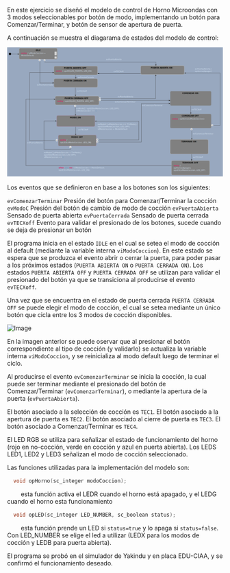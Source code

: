 En este ejercicio se diseñó el modelo de control de Horno Microondas con 3 modos seleccionables por botón de modo, implementando un botón para Comenzar/Terminar, y botón de sensor de apertura de puerta.

A continuación se muestra el diagarama de estados del modelo de control:

![Image](./ej7stc.png)

Los eventos que se definieron en base a los botones son los siguientes:

```evComenzarTerminar``` Presión del botón para Comenzar/Terminar la cocción
```evModoC``` Presión del botón de cambio de modo de cocción
```evPuertaAbierta``` Sensado de puerta abierta
```evPuertaCerrada``` Sensado de puerta cerrada
```evTECXoff``` Evento para validar el presionado de los botones, sucede cuando se deja de presionar un botón

El programa inicia en el estado ```IDLE``` en el cual se setea el modo de cocción al default (mediante la variable interna ```viModoCoccion```). En este estado se espera que se produzca el evento abrir o cerrar la puerta, para poder pasar a los próximos estados (```PUERTA ABIERTA ON``` o ```PUERTA CERRADA ON```). Los estados ```PUERTA ABIERTA OFF``` y ```PUERTA CERRADA OFF``` se utilizan para validar el presionado del botón ya que se transiciona al producirse el evento ```evTECXoff```.

Una vez que se encuentra en el estado de puerta cerrada ```PUERTA CERRADA OFF``` se puede elegir el modo de cocción, el cual se setea mediante un único botón que cicla entre los 3 modos de cocción disponibles. 

![Image](cycle_type.png)

En la imagen anterior se puede oservar que al presionar el botón correspondiente al tipo de cocción (y validarlo) se actualiza la variable interna ```viModoCoccion```, y se reinicializa al modo default luego de terminar el ciclo. 

Al producirse el evento ```evComenzarTerminar``` se inicia la cocción, la cual puede ser terminar mediante el presionado del botón de Comenzar/Terminar (```evComenzarTerminar```), o mediante la apertura de la puerta (```evPuertaAbierta```).


El botón asociado a la selección de cocción es ```TEC1```. 
El botón asociado a la apertura de puerta es ```TEC2```. 
El botón asociado al cierre de puerta es ```TEC3```.
El botón asociado a Comenzar/Terminar es ```TEC4```. 

El LED RGB se utiliza para señalizar el estado de funcionamiento del horno (rojo en no-cocción, verde en cocción y azul en puerta abierta). Los LEDS LED1, LED2 y LED3 señalizan el modo de cocción seleccionado. 

Las funciones utilizadas para la implementación del modelo son:

```c
  void opHorno(sc_integer modoCoccion);
```
&ensp;&ensp;&ensp;&ensp; esta función activa el LEDR cuando el horno está apagado, y el LEDG cuando el horno esta funcionamiento
```c
  void opLED(sc_integer LED_NUMBER, sc_boolean status);
```
&ensp;&ensp;&ensp;&ensp; esta función prende un LED si ```status=true``` y lo apaga si ```status=false```. Con LED_NUMBER se elige el led a utilizar (LEDX para los modos de cocción y LEDB para puerta abierta).

El programa se probó en el simulador de Yakindu y en placa EDU-CIAA, y se confirmó el funcionamiento deseado.
